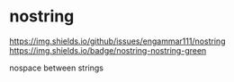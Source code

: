 # nostring

https://img.shields.io/github/issues/engammar111/nostring
https://img.shields.io/badge/nostring-nostring-green

nospace between strings
